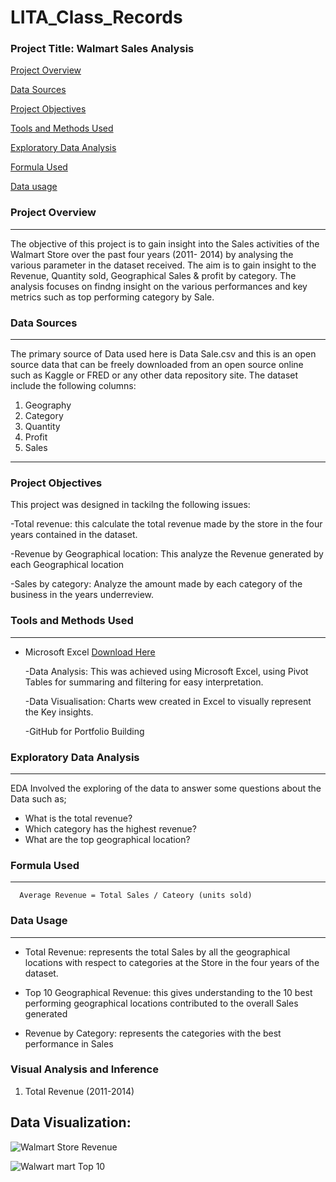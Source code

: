# LITA_Class_Records

### Project Title: Walmart Sales Analysis 

[Project Overview](#project-overview)

[Data Sources](#data-sources)

[Project Objectives](#project-objectives)

[Tools and Methods Used](#tools-dnd-methods-used)

[Exploratory Data Analysis](#exploratory-data-analysis)

[Formula Used](formula-used)

[Data usage](data-usage)


### Project Overview
---
The objective of this project is to gain insight into the Sales activities of the Walmart Store over the past four years (2011- 2014) by analysing the various parameter in the dataset received. The aim is to gain insight to the Revenue, Quantity sold, Geographical Sales & profit by category. The analysis focuses on findng insight on the various performances 
 and key metrics such as top performing category by Sale.  

### Data Sources
---
The primary source of Data used here is Data Sale.csv and this is an open source data that can be freely downloaded from an open source online such as Kaggle or FRED or any other data repository site. The dataset include the following columns:

   1. Geography
   2. Category
   3. Quantity
   4. Profit
   5. Sales
---
### Project Objectives

 This project was designed in tackilng the following issues:
 
   -Total revenue: this calculate the total revenue made by the store in the four years contained in the
    dataset. 
   
   -Revenue by Geographical location: This analyze the Revenue generated by each Geographical location
   
   -Sales by category: Analyze the amount made by each category of the business in the 
    years underreview.
  
### Tools and Methods Used
---
- Microsoft Excel [Download Here](https://www.microsoft.com)
    
     -Data Analysis: This was achieved using Microsoft Excel, using Pivot Tables for summaring and
      filtering for easy interpretation. 
     
     -Data Visualisation: Charts wew created in Excel to visually represent the Key insights. 
    
     -GitHub for Portfolio Building

### Exploratory Data Analysis
---
EDA Involved the exploring of the data to answer some questions about the Data such as;

  - What is the total revenue?
  - Which category has the highest revenue?
  - What are the top geographical location?
  
### Formula Used
---

  ```
    Average Revenue = Total Sales / Cateory (units sold)
  ```

### Data Usage 
---

   - Total Revenue: represents the total Sales by all the geographical locations with respect to categories at the
     Store in the four years of the dataset.

  - Top 10 Geographical Revenue: this gives understanding to the 10 best performing geographical locations contributed 
    to the overall Sales generated 
   
   - Revenue by Category: represents the categories with the best performance in Sales

### Visual Analysis and Inference

  1. Total Revenue (2011-2014)

 ## Data Visualization:



![Walmart Store Revenue ](https://github.com/user-attachments/assets/a5f719ea-4827-48a3-a65b-064473553961)





![Walwart mart Top 10](https://github.com/user-attachments/assets/04f1f5a1-e5b6-42ae-be87-922af901644a)






